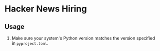 # Hacker News Hiring

## Usage

1) Make sure your system's Python version matches the version specified in `pyproject.toml`.

